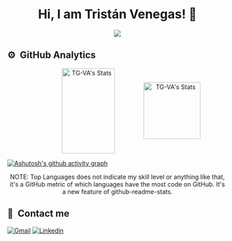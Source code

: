 <h1 align="center">
Hi, I am Tristán Venegas! 👋
</h1>

<p align="center">
<img src="https://readme-typing-svg.herokuapp.com?font=Fira+Code&pause=1000&center=true&vCenter=true&width=435&lines=Software+Developer;Front-end+Developer;ML+%7C+Algorithms+%7C+OOP">
</p>




## ⚙️ &nbsp;GitHub Analytics
<div align="center">
<img  align="center" width="49%" height="195px" src="https://github-readme-stats.vercel.app/api?username=TG-VA&theme=blueberry&show_icons=true&hide_border=true&count_private=true" alt="TG-VA's Stats"/> <img align="center" width="" height="130px" src="https://github-readme-stats.vercel.app/api/top-langs/?username=TG-VA&theme=blueberry&show_icons=true&hide_border=true&layout=compact" alt="TG-VA's Stats"/>
</div>

[![Ashutosh's github activity graph](https://github-readme-activity-graph.vercel.app/graph?username=TG-VA&bg_color=242938&color=26daa1&line=6683c3&point=26d09b&area=true&hide_border=true)](https://github.com/ashutosh00710/github-readme-activity-graph)

<p align="center">
    NOTE: Top Languages does not indicate my skill level or anything like that, it's a GitHub metric of which languages have the most code on GitHub. It's a new feature of github-readme-stats.
</p>




## 📧 &nbsp;Contact me
[![Gmail](https://img.shields.io/badge/Gmail-D14836?style=for-the-badge&logo=gmail&logoColor=white)](mailto:tristanvenegasdev@gmail.com) [![Linkedin](https://img.shields.io/badge/LinkedIn-0077B5?style=for-the-badge&logo=linkedin&logoColor=white)](https://www.linkedin.com/in/tgva/)

